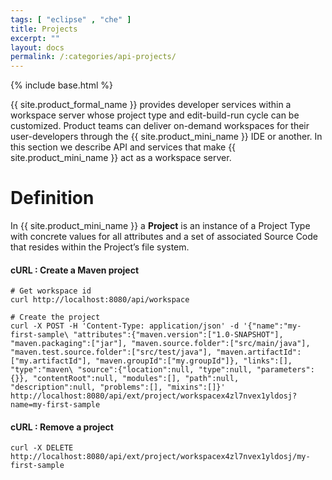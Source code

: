```yaml
---
tags: [ "eclipse" , "che" ]
title: Projects
excerpt: ""
layout: docs
permalink: /:categories/api-projects/
---
```

{% include base.html %}

{{ site.product_formal_name }} provides developer services within a workspace server whose project type and edit-build-run cycle can be customized. Product teams can deliver on-demand workspaces for their user-developers through the {{ site.product_mini_name }} IDE or another. In this section we describe API and services that make {{ site.product_mini_name }} act as a workspace server.

# Definition
In {{ site.product_mini_name }} a **Project** is an instance of a Project Type with concrete values for all attributes and a set of associated Source Code that resides within the Project’s file system.

#### cURL : Create a Maven project

```shell  
# Get workspace id
curl http://localhost:8080/api/workspace

# Create the project
curl -X POST -H 'Content-Type: application/json' -d '{"name":"my-first-sample\ "attributes":{"maven.version":["1.0-SNAPSHOT"], "maven.packaging":["jar"], "maven.source.folder":["src/main/java"], "maven.test.source.folder":["src/test/java"], "maven.artifactId":["my.artifactId"], "maven.groupId":["my.groupId"]}, "links":[], "type":"maven\ "source":{"location":null, "type":null, "parameters":{}}, "contentRoot":null, "modules":[], "path":null, "description":null, "problems":[], "mixins":[]}'
http://localhost:8080/api/ext/project/workspacex4zl7nvex1yldosj?name=my-first-sample
```

#### cURL : Remove a project

```shell  
curl -X DELETE http://localhost:8080/api/ext/project/workspacex4zl7nvex1yldosj/my-first-sample
```
